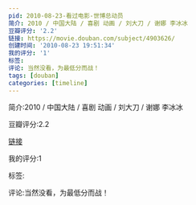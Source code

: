 ```yaml
---
pid: 2010-08-23-看过电影-世博总动员
简介: 2010 / 中国大陆 / 喜剧 动画 / 刘大刀 / 谢娜 李冰冰
豆瓣评分: '2.2'
链接: https://movie.douban.com/subject/4903626/
创建时间: '2010-08-23 19:51:34'
我的评分: '1'
标签:
评论: 当然没看，为最低分而战！
tags: [douban]
categories: [timeline]
---
```

简介:2010 / 中国大陆 / 喜剧 动画 / 刘大刀 / 谢娜 李冰冰

豆瓣评分:2.2

[链接](https://movie.douban.com/subject/4903626/)

我的评分:1

标签:

评论:当然没看，为最低分而战！

